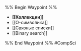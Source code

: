 %% Begin Waypoint %%
- **[[Коллекции]]**
- [[О-символика]]
- [[Связные списки]]
- [[Binary search]]

%% End Waypoint %%
#CompSci 